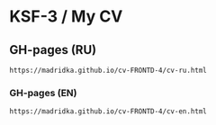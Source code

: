 # KSF-3 / My CV 

## GH-pages (RU)
```
https://madridka.github.io/cv-FRONTD-4/cv-ru.html
```

### GH-pages (EN)
```
https://madridka.github.io/cv-FRONTD-4/cv-en.html
```
